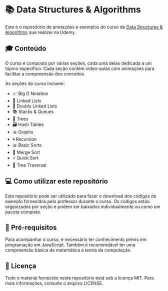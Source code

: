 # 📚 Data Structures & Algorithms

Este é o repositório de anotações e exemplos do curso de [Data Structures & Algorithms](https://www.udemy.com/course/data-structures-algorithms-javascript/) que realizei na Udemy.


## 🎓 Conteúdo

O curso é composto por várias seções, cada uma delas dedicada a um tópico específico. Cada seção contém vídeo-aulas com animações para facilitar a compreensão dos conceitos.

As seções do curso incluem:

-   📈 Big O Notation
-   🔗 Linked Lists
-   🔄 Doubly Linked Lists
-   📚 Stacks & Queues
-   🌳 Trees
-   🗃️ Hash Tables
-   📊 Graphs
-   🌀 Recursion
-   📊 Basic Sorts
-   🔀 Merge Sort
-   ⚡ Quick Sort
-   🌲 Tree Traversal

## 💻 Como utilizar este repositório

Este repositório pode ser utilizado para fazer o download dos códigos de exemplo fornecidos pelo professor durante o curso. Os códigos estão organizados por seção e podem ser baixados individualmente ou como um pacote completo.

## 📝 Pré-requisitos

Para acompanhar o curso, é necessário ter conhecimento prévio em programação em JavaScript. Também é recomendável ter uma compreensão básica de matemática e teoria da computação.

## 📄 Licença

Todo o material fornecido neste repositório está sob a licença MIT. Para mais informações, consulte o arquivo LICENSE.
